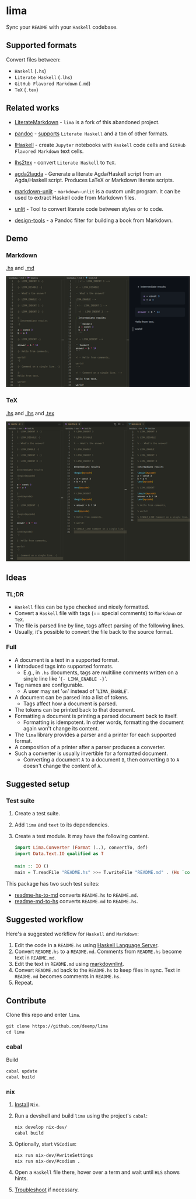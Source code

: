 # lima

Sync your `README` with your `Haskell` codebase.

## Supported formats

Convert files between:

- `Haskell` (`.hs`)
- `Literate Haskell` (`.lhs`)
- `GitHub Flavored Markdown` (`.md`)
- `TeX` (`.tex`)

## Related works

- [LiterateMarkdown](https://hackage.haskell.org/package/LiterateMarkdown) - `lima` is a fork of this abandoned project.

- [pandoc](https://hackage.haskell.org/package/pandoc) - [supports](https://www.uv.es/wikibase/doc/cas/pandoc_manual_instalado.wiki?60) `Literate Haskell` and a ton of other formats.

- [IHaskell](https://hackage.haskell.org/package/ihaskell) - create `Jupyter` notebooks with `Haskell` code cells and `GitHub Flavored Markdown` text cells.

- [lhs2tex](https://hackage.haskell.org/package/lhs2tex) - convert `Literate Haskell` to `TeX`.

- [agda2lagda](https://hackage.haskell.org/package/agda2lagda) - Generate a literate Agda/Haskell script from an Agda/Haskell script. Produces LaTeX or Markdown literate scripts.

- [markdown-unlit](https://hackage.haskell.org/package/markdown-unlit) - `markdown-unlit` is a custom unlit program. It can be used to extract Haskell code from Markdown files.

- [unlit](https://hackage.haskell.org/package/unlit) - Tool to convert literate code between styles or to code.

- [design-tools](https://github.com/isovector/design-tools) - a Pandoc filter for building a book from Markdown.

## Demo

### Markdown

[.hs](./testdata/md/test.hs) and [.md](./testdata/md/test.md)

![demo](https://raw.githubusercontent.com/deemp/lima/main/README/md-demo-hs-md-preview.png)

### TeX

[.hs](./testdata/tex/test.hs) and [.lhs](./testdata/tex/test.lhs) and [.tex](./testdata/tex/test.tex)

![demo](https://raw.githubusercontent.com/deemp/lima/main/README/tex-demo-hs-lhs-tex.png)

## Ideas

### TL;DR

- `Haskell` files can be type checked and nicely formatted.
- Convert a `Haskell` file with tags (== special comments) to `Markdown` or `TeX`.
- The file is parsed line by line, tags affect parsing of the following lines.
- Usually, it's possible to convert the file back to the source format.

### Full

- A document is a text in a supported format.
- I introduced tags into supported formats.
  - E.g., in `.hs` documents, tags are multiline comments written on a single line like '`{- LIMA_ENABLE -}`'.
- Tag names are configurable.
  - A user may set '`on`' instead of '`LIMA_ENABLE`'.
- A document can be parsed into a list of tokens.
  - Tags affect how a document is parsed.
- The tokens can be printed back to that document.
- Formatting a document is printing a parsed document back to itself.
  - Formatting is idempotent. In other words, formatting the document again won't change its content.
- The `lima` library provides a parser and a printer for each supported format.
- A composition of a printer after a parser produces a converter.
- Such a converter is usually invertible for a formatted document.
  - Converting a document `A` to a document `B`, then converting `B` to `A` doesn't change the content of `A`.

## Suggested setup

### Test suite

1. Create a test suite.
1. Add `lima` and `text` to its dependencies.
1. Create a test module. It may have the following content.

    <!-- LIMA_INDENT 4 -->

    ```haskell
    import Lima.Converter (Format (..), convertTo, def)
    import Data.Text.IO qualified as T
    
    main :: IO ()
    main = T.readFile "README.hs" >>= T.writeFile "README.md" . (Hs `convertTo` Md) def
    ```

<!-- LIMA_DEDENT -->

This package has two such test suites:

- [readme-hs-to-md](test/HsToMd/Main.hs) converts `README.hs` to `README.md`.
- [readme-md-to-hs](test/MdToHs/Main.hs) converts `README.md` to `README.hs`.

## Suggested workflow

Here's a suggested workflow for `Haskell` and `Markdown`:

1. Edit the code in a `README.hs` using [Haskell Language Server](https://github.com/haskell/haskell-language-server).
1. Convert `README.hs` to a `README.md`. Comments from `README.hs` become text in `README.md`.
1. Edit the text in `README.md` using [markdownlint](https://github.com/DavidAnson/markdownlint).
1. Convert `README.md` back to the `README.hs` to keep files in sync. Text in `README.md` becomes comments in `README.hs`.
1. Repeat.

## Contribute

Clone this repo and enter `lima`.

```console
git clone https://github.com/deemp/lima
cd lima
```

### cabal

Build

```console
cabal update
cabal build
```

### nix

1. [Install](https://github.com/deemp/flakes/blob/main/README/InstallNix.md) `Nix`.

1. Run a devshell and build `lima` using the project's `cabal`:

    ```console
    nix develop nix-dev/
    cabal build
    ```

1. Optionally, start `VSCodium`:

    ```console
    nix run nix-dev/#writeSettings
    nix run nix-dev/#codium .
    ```

1. Open a `Haskell` file there, hover over a term and wait until `HLS` shows hints.

1. [Troubleshoot](https://github.com/deemp/flakes/blob/main/README/Troubleshooting.md) if necessary.
